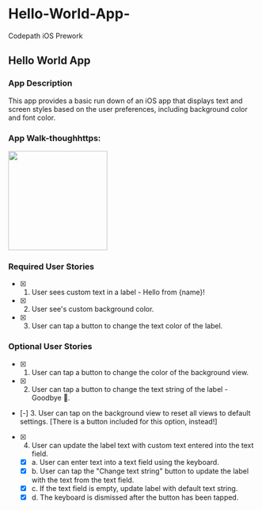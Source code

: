 # Hello-World-App-
Codepath iOS Prework 

## Hello World App

### App Description
This app provides a basic run down of an iOS app that displays text and screen styles based on the user preferences, including background color and font color.

### App Walk-thoughhttps:
<img src="https://i.imgur.com/jyTl766.gif" width=200><br>


### Required User Stories
- [x] 1. User sees custom text in a label - Hello from {name}!
- [x] 2. User see's custom background color.
- [x] 3. User can tap a button to change the text color of the label.

### Optional User Stories
- [x] 1. User can tap a button to change the color of the background view.
- [x] 2. User can tap a button to change the text string of the label - Goodbye 👋.
- [-] 3. User can tap on the background view to reset all views to default settings. [There is a button included for this option, instead!]
- [x] 4. User can update the label text with custom text entered into the text field.
   - [x] a. User can enter text into a text field using the keyboard.
   - [x] b. User can tap the "Change text string" button to update the label with the text from the text field.
   - [x] c. If the text field is empty, update label with default text string.
   - [x] d. The keyboard is dismissed after the button has been tapped.
